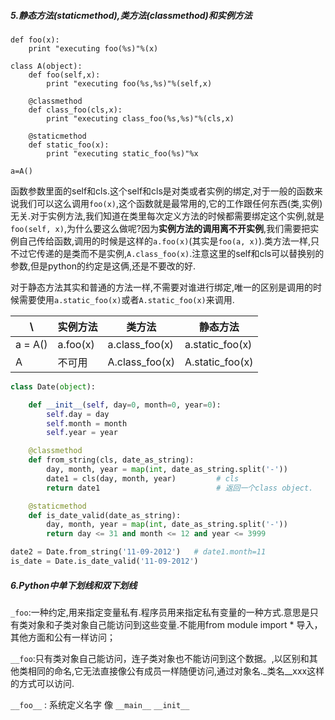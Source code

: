 

##### 5.静态方法(staticmethod),类方法(classmethod)和实例方法

```
def foo(x):
    print "executing foo(%s)"%(x)
    
class A(object):
    def foo(self,x):
        print "executing foo(%s,%s)"%(self,x)

    @classmethod
    def class_foo(cls,x):
        print "executing class_foo(%s,%s)"%(cls,x)

    @staticmethod
    def static_foo(x):
        print "executing static_foo(%s)"%x

a=A()
```



​	函数参数里面的self和cls.这个self和cls是对类或者实例的绑定,对于一般的函数来说我们可以这么调用`foo(x)`,这个函数就是最常用的,它的工作跟任何东西(类,实例)无关.对于实例方法,我们知道在类里每次定义方法的时候都需要绑定这个实例,就是`foo(self, x)`,为什么要这么做呢?因为**实例方法的调用离不开实例**,我们需要把实例自己传给函数,调用的时候是这样的`a.foo(x)`(其实是`foo(a, x)`).类方法一样,只不过它传递的是类而不是实例,`A.class_foo(x)`.注意这里的self和cls可以替换别的参数,但是python的约定是这俩,还是不要改的好.

对于静态方法其实和普通的方法一样,不需要对谁进行绑定,唯一的区别是调用的时候需要使用`a.static_foo(x)`或者`A.static_foo(x)`来调用.

| \       | 实例方法 | 类方法         | 静态方法        |
| ------- | -------- | -------------- | --------------- |
| a = A() | a.foo(x) | a.class_foo(x) | a.static_foo(x) |
| A       | 不可用   | A.class_foo(x) | A.static_foo(x) |





```python
class Date(object):

    def __init__(self, day=0, month=0, year=0):
        self.day = day
        self.month = month
        self.year = year

    @classmethod
    def from_string(cls, date_as_string):
        day, month, year = map(int, date_as_string.split('-'))
        date1 = cls(day, month, year)         # cls
        return date1                          # 返回一个class object.  

    @staticmethod
    def is_date_valid(date_as_string):
        day, month, year = map(int, date_as_string.split('-'))
        return day <= 31 and month <= 12 and year <= 3999

date2 = Date.from_string('11-09-2012')   # date1.month=11
is_date = Date.is_date_valid('11-09-2012')

```



















##### 6.Python中单下划线和双下划线

`_foo`:一种约定,用来指定变量私有.程序员用来指定私有变量的一种方式.意思是只有类对象和子类对象自己能访问到这些变量.不能用from module import * 导入，其他方面和公有一样访问；

`__foo`:只有类对象自己能访问，连子类对象也不能访问到这个数据。,以区别和其他类相同的命名,它无法直接像公有成员一样随便访问,通过对象名._类名__xxx这样的方式可以访问.

`__foo__` : 系统定义名字  像 `__main__` `__init__`
